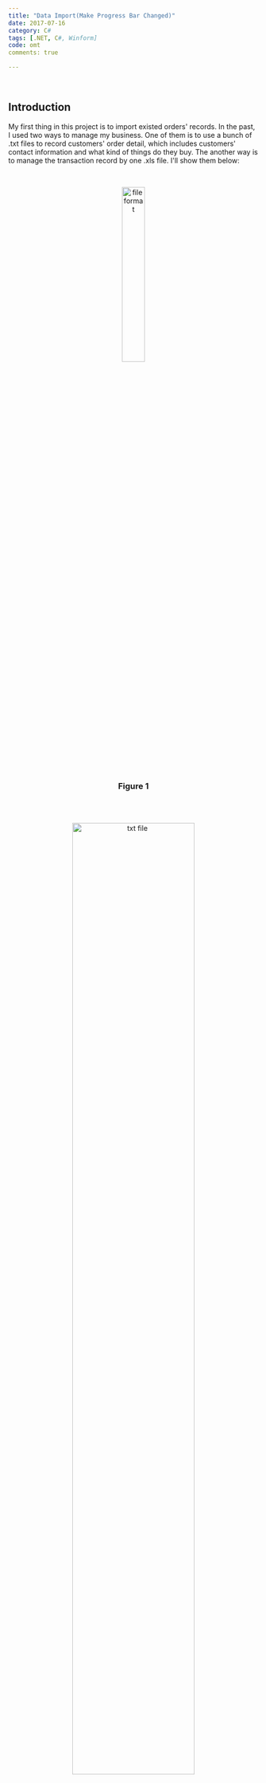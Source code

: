 ```yaml
---
title: "Data Import(Make Progress Bar Changed)"
date: 2017-07-16
category: C#
tags: [.NET, C#, Winform]
code: omt
comments: true

---
```


<br/>


## Introduction


My first thing in this project is to import existed orders' records. In the past, I used two ways to manage my business. One of them is to use a bunch of .txt files to record customers' order detail, which includes customers' contact information and what kind of things do they buy. The another way is to manage the transaction record by one .xls file. I'll show them below:  

  
<br/>
<p align="center">
<img src="/images/postproject/omt20170716001.png" alt="file format" width="30%"  /><br/>
<center><h3><b>Figure 1</b></h3></center>
</p>
<br/>


  
<br/>
<p align="center">
<img src="/images/postproject/omt20170716002.png" alt="txt file" width="70%"  /><br/>
<center><h3><b>Figure 2</b></h3></center>
</p>
<br/>

***

## Difficulties in Code Implementation

When I tried to implement this function, I met several problems below:  
1. [How to make progress bar update on interface and data update in database simultaneously](#1)
2. [How to parse the file name and order contents of text file](#2)
3. [How to store the previous directory](#3)
4. [How to parse the excel file](#4)

I will introduce the solutions to the problems in next several articles. You can track them by the links above.

***


<h3 id='1'><b>How to make progress bar update on interface and data update in database simultaneously </b></h3>

<br/>
<p align="center">
<img src="/images/postproject/omt20170716003.png" alt="data import interface" width="70%"  /><br/>
<center><h3><b>Figure 3</b></h3></center>
</p>
<br/>

First of all, I placed a progress bar on the interface, but in winform, you can't update the progress bar with the change of the numbers of importing data. So if you want the progress bar to indicate the progress in real time, you can use another control called BackgroundWorker and do data operation in it so that you can  

<br/>
<p align="center">
<img src="/images/postproject/omt20170716004.png" alt="BackgroundWorker" width="70%"  /><br/>
<center><h3><b>Figure 4</b></h3></center>
</p>
<br/>

You can see that the control marked by the red square is BackgroundWorker. 

    private readonly List<Order> objOrders = new List<Order>();
    
    private void btnImport_Click(object sender, EventArgs e)
        {
            var fileSelector = new FolderBrowserDialog();
            if (fileSelector.ShowDialog() == DialogResult.OK)
            {
                lbFolder.Text = string.Format("     Selected Directory: {0}", fileSelector.SelectedPath);
                var files = Directory.GetFiles(fileSelector.SelectedPath).Where(name => name.EndsWith(".txt")); // Filter the suffix of the file
                prbImport.Maximum = files.ToList().Count;  // Set the maximum value of the progress bar
                prbImport.Step = 1; 
                prbImport.Value = 0;

                foreach (var file in files.ToList())
                {
                    var objOrder = FormatParsing.ParsePathToFileName(file); // Parse the file name. This part will be shown in next article 
                    objOrder = FormatParsing.ParseContentIntoOrder(file, objOrder); // Parse the file content. This part will be shown in next article
                    objOrders.Add(objOrder);
                }
                objOrders.Sort(); //  Sort the orders according to the order No

                // Start another thread to update the progress bar in the background
                // This is the key part to implement this function
                if (bkgWorkForImporting.IsBusy != true)
                    bkgWorkForImporting.RunWorkerAsync();
                btnImportRecords.Enabled = false;
            }
        }

To be honest, this is not typically running in real-time, but it will give you a good visualization. You should note two points. One is the `objOrders.Sort()`. For the sorting of the objects, we have to override the `CompareTo()` by ourselves. If you want to sort according to order No. You can write like this:  

    public int CompareTo(Order other)
    {
        return this.OrderNo.CompareTo(other.OrderNo);
    }

This snippet of code solve the sorting problem. Another point is that `bkgWorkForImporting.RunWorkerAsync();`. It is this piece of code that make the progress bar updated possible. It is kind of like creating another thread that is used for processing the interface business. So you should create the event of BackgroundWorker like this:  


<br/>
<p align="center">
<img src="/images/postproject/omt20170716005.png" alt="dowork" width="60%"  /><br/>
<center><h3><b>Figure 5</b></h3></center>
</p>
<br/>

And then you can implement the code like below:  

    private void bkgWorkForImporting_DoWork(object sender, DoWorkEventArgs e)
        {
            var bkgWorker = sender as BackgroundWorker; // It is the necessary part

            var counter = 0;
            foreach (var objOrder in objOrders)
            {
                var objUserInfo = objOrder.User;
                new UserInfoManage().InsertUser(objUserInfo); //fill the userinfo table
                objOrder.User.UserNo = new UserInfoManage().GetLatestUserNo(); // Get the UserNo inserted lately
                new OrderManage().InsertOrder(objOrder); // Fill the order table
                var lstItems = objOrder.LstItems;
                foreach (var objItem in lstItems)
                    new ItemManage().InsertItem(objItem); // Fill the itemlist table
                   
                // Pass the progress to the progress bar method to update the bar
                try
                {
                    bkgWorker.ReportProgress(counter++);
                }
                catch (NullReferenceException exception)
                {
                    Console.WriteLine(exception);
                    throw;
                }
            }
        }


In this part, you will note that `bkgWorker.ReportProgress(counter++);` is called once time in every loop, which means that the progress will be changed in every loop.  



<br/>
<p align="center">
<img src="/images/postproject/omt20170716006.png" alt="progress report" width="60%"  /><br/>
<center><h3><b>Figure 6</b></h3></center>
</p>
<br/>

    private void bkgWorkForImporting_ProgressChanged(object sender, ProgressChangedEventArgs e)
        {
            prbImport.PerformStep(); // Change the state of the progress bar
            var objOrder = objOrders[e.ProgressPercentage];
            lbProcessing.Text = string.Format("     Current Processing: Loading {0}{1}.txt",
                objOrder.OrderNo, objOrder.Purchaser);
            var counter = e.ProgressPercentage;
            var total = objOrders.Count();
            var progressIndicate = string.Format("{0:P1}", counter * 1.0 / total);
            lbProgress.Text = progressIndicate;
            if (counter + 1 == total)
                lbProgress.Text = "100%";
        }

`prbImport.PerformStep();` is the key to update the progress bar. So just remember these two functions when you want to implement the progress bar changed.  
1. `bkgWorkForImporting_DoWork`  
2. `bkgWorkForImporting_ProgressChanged`  

***

There are still other problems that are solved by other articles. 

